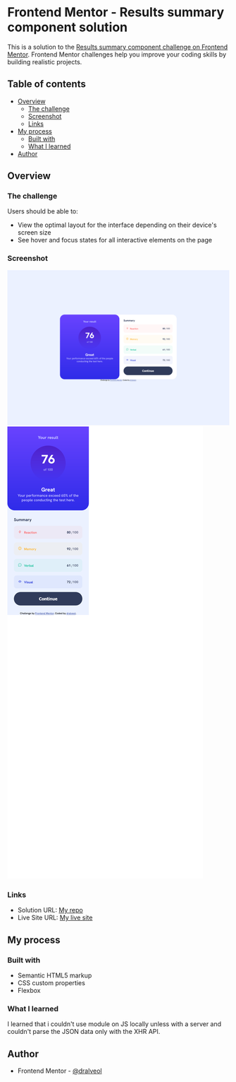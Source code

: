 # Frontend Mentor - Results summary component solution

This is a solution to the [Results summary component challenge on Frontend Mentor](https://www.frontendmentor.io/challenges/results-summary-component-CE_K6s0maV). Frontend Mentor challenges help you improve your coding skills by building realistic projects. 

## Table of contents

- [Overview](#overview)
  - [The challenge](#the-challenge)
  - [Screenshot](#screenshot)
  - [Links](#links)
- [My process](#my-process)
  - [Built with](#built-with)
  - [What I learned](#what-i-learned)
- [Author](#author)


## Overview

### The challenge

Users should be able to:

- View the optimal layout for the interface depending on their device's screen size
- See hover and focus states for all interactive elements on the page

### Screenshot

![Desktop](./screenshots/desktop-view.png)
![Mobile](./screenshots/mobile-view.png)


### Links

- Solution URL: [My repo](https://github.com/dralveol/results-summary-component)
- Live Site URL: [My live site](https://dralveol.github.io/results-summary-component)

## My process

### Built with

- Semantic HTML5 markup
- CSS custom properties
- Flexbox

### What I learned

I learned that i couldn't use module on JS locally unless with a server and couldn't parse the JSON data only with the XHR API.



## Author

- Frontend Mentor - [@dralveol](https://www.frontendmentor.io/profile/dralveol)

